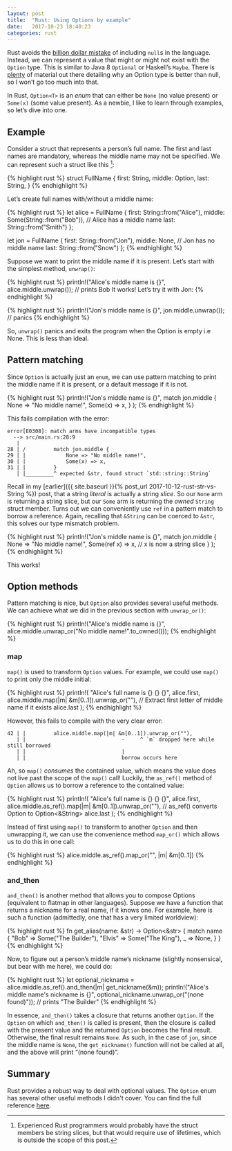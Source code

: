 ```yaml
---
layout: post
title:  "Rust: Using Options by example"
date:   2017-10-23 18:40:23
categories: rust 
---
```

Rust avoids the [billion dollar mistake](https://en.wikipedia.org/wiki/Tony_Hoare#Apologies_and_retractions) of including 
`null`s in the language. Instead, we can represent a value that might or might not exist with the `Option` type.
 This is similar to Java 8 `Optional` or Haskell’s `Maybe`. There is [plenty](http://www.nickknowlson.com/blog/2013/04/16/why-maybe-is-better-than-null/)
 of material out there detailing why an Option type is better than null, so I won’t go too much into that.

In Rust, `Option<T>` is an _enum_ that can either be `None` (no value present) or `Some(x)` (some value present).
 As a newbie, I like to learn through examples, so let’s dive into one.

## Example
Consider a struct that represents a person’s full name. The first and last names are mandatory, whereas the middle name
 may not be specified. We can represent such a struct like this [^1]:

{% highlight rust %}
struct FullName {
    first: String,
    middle: Option<String>,
    last: String,
}
{% endhighlight %}

Let’s create full names with/without a middle name:

{% highlight rust %}
let alice = FullName {
    first: String::from("Alice"),
    middle: Some(String::from("Bob")), // Alice has a middle name
    last: String::from("Smith")
};

let jon = FullName {
    first: String::from("Jon"),
    middle: None, // Jon has no middle name
    last: String::from("Snow")
};
{% endhighlight %}

Suppose we want to print the middle name if it is present. Let’s start with the simplest method, `unwrap()`:

{% highlight rust %}
println!("Alice's middle name is {}", alice.middle.unwrap()); // prints Bob
It works! Let’s try it with Jon:
{% endhighlight %}

{% highlight rust %}
println!("Jon's middle name is {}", jon.middle.unwrap()); // panics
{% endhighlight %}

So, `unwrap()` panics and exits the program when the Option is empty i.e None. This is less than ideal.

## Pattern matching
Since `Option` is actually just an `enum`, we can use pattern matching to print the middle name if it is present, or a default message if it is not.

{% highlight rust %}
println!("Jon's middle name is {}",
    match jon.middle {
        None => "No middle name!",
        Some(x) => x,
    }
);
{% endhighlight %}

This fails compilation with the error:

```
error[E0308]: match arms have incompatible types
  --> src/main.rs:28:9
   |
28 | /         match jon.middle {
29 | |             None => "No middle name!",
30 | |             Some(x) => x,
31 | |         }
   | |_________^ expected &str, found struct `std::string::String`
```

Recall in my [earlier]({{ site.baseurl }}{% post_url 2017-10-12-rust-str-vs-String %}) post, that a string _literal_ is actually 
a string _slice_. So our `None` arm is returning a string slice,
but our `Some` arm is returning the _owned_ `String` struct member. Turns out we can conveniently use `ref` in a pattern match
to borrow a reference. Again, recalling that `&String` can be coerced to `&str`, this solves our type mismatch problem.

{% highlight rust %}
println!("Jon's middle name is {}",
    match jon.middle {
        None => "No middle name!",
        Some(ref x) => x, // x is now a string slice
    }
);
{% endhighlight %}

This works!

## Option methods
Pattern matching is nice, but `Option` also provides several useful methods. We can achieve what we did in the previous section with `unwrap_or()`:

{% highlight rust %}
println!("Alice's middle name is {}",
    alice.middle.unwrap_or("No middle name!".to_owned()));
{% endhighlight %}

### map

`map()` is used to transform `Option` values. For example, we could use `map()` to print only the middle initial:

{% highlight rust %}
println!(
    "Alice's full name is {} {} {}",
    alice.first,
    alice.middle.map(|m| &m[0..1]).unwrap_or(""), // Extract first letter of middle name if it exists
    alice.last
);
{% endhighlight %}

However, this fails to compile with the very clear error:

```
42 | |         alice.middle.map(|m| &m[0..1]).unwrap_or(""),
   | |                               -     ^ `m` dropped here while still borrowed
   | |                               |
   | |                               borrow occurs here
```

Ah, so `map()` _consumes_ the contained value, which means the value does not live past the scope of the `map()` call!
Luckily, the `as_ref()` method of `Option` allows us to borrow a reference to the contained value:

{% highlight rust %}
println!(
    "Alice's full name is {} {} {}",
    alice.first,
    alice.middle.as_ref().map(|m| &m[0..1]).unwrap_or(""), // as_ref() converts Option<String> to Option<&String>
    alice.last
);
{% endhighlight %}

Instead of first using `map()` to transform to another `Option` and then unwrapping it, we can use the convenience
method `map_or()` which allows us to do this in one call:

{% highlight rust %}
alice.middle.as_ref().map_or("", |m| &m[0..1])
{% endhighlight %}

### and_then

`and_then()` is another method that allows you to compose Options (equivalent to flatmap in other languages).
Suppose we have a function that returns a nickname for a real name, if it knows one. For example, here is such a
function (admittedly, one that has a very limited worldview):

{% highlight rust %}
fn get_alias(name: &str) -> Option<&str> {
    match name {
        "Bob" => Some("The Builder"),
        "Elvis" => Some("The King"),
        _ => None,
    }
}
{% endhighlight %}

Now, to figure out a person’s middle name’s nickname (slightly nonsensical, but bear with me here), we could do:

{% highlight rust %}
let optional_nickname = alice.middle.as_ref().and_then(|m| get_nickname(&m));
println!("Alice's middle name's nickname is {}",
    optional_nickname.unwrap_or("(none found)")); // prints "The Builder"
{% endhighlight %}

In essence, `and_then()` takes a closure that returns another `Option`. If the `Option` on which `and_then()` is called is present,
then the closure is called with the present value and the returned `Option` becomes the final result. Otherwise, the final result
remains `None`. As such, in the case of `jon`, since the middle name is `None`, the `get_nickname()` function will not be called at all,
and the above will print “(none found)”.

## Summary
Rust provides a robust way to deal with optional values. The `Option` enum has several other useful methods I didn't cover. You can
find the full reference [here](https://doc.rust-lang.org/std/option/enum.Option.html).

[^1]: Experienced Rust programmers would probably have the struct members be string slices, but that would require use of lifetimes, which is outside the scope of this post.
